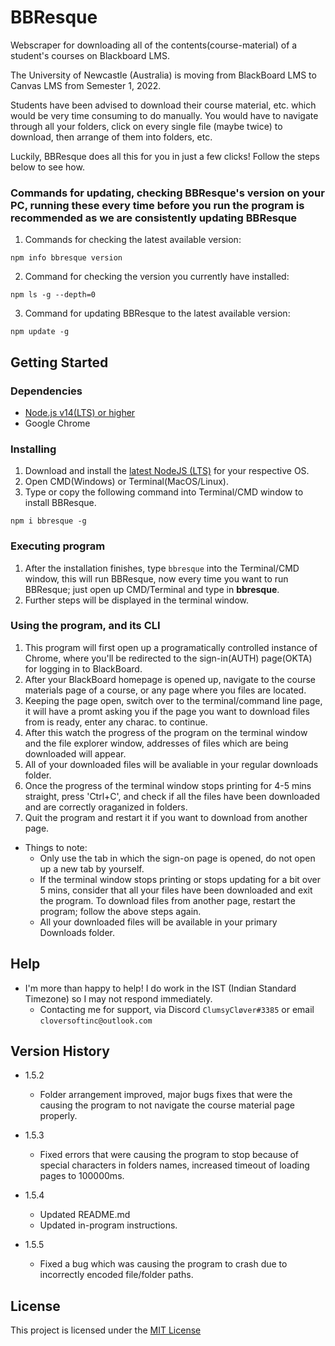 # BBResque
[//]: # (Simple overview of use/purpose.)

Webscraper for downloading all of the contents(course-material) of a student's courses on Blackboard LMS.

The University of Newcastle (Australia) is moving from BlackBoard LMS to Canvas LMS from Semester 1, 2022. 

Students have been advised to download their course material, etc. which would be very time consuming to do manually. You would have to navigate through all your folders, click on every single file (maybe twice) to download, then arrange of them into folders, etc.

Luckily, BBResque does all this for you in just a few clicks! Follow the steps below to see how.

### Commands for updating, checking BBResque's version on your PC, running these every time before you run the program is recommended as we are consistently updating BBResque
[//]: # (Commands for updating and checking versions of the program)

1) Commands for checking the latest available version:
```
npm info bbresque version
```
2) Command for checking the version you currently have installed:
```
npm ls -g --depth=0
```
3) Command for updating BBResque to the latest available version:
```
npm update -g
```

## Getting Started

### Dependencies
[//]: # (Describe any prerequisites, libraries, OS version, etc., needed before installing program e.g. Windows 10)

* [Node.js v14(LTS) or higher](https://nodejs.org/en/download/ "Node.js downloads")
* Google Chrome

### Installing
[//]: # (How/where to download your program, any modifications needed to be made to files/folders)

1) Download and install the [latest NodeJS (LTS)](https://nodejs.org/en/download/ "Node.js downloads") for your respective OS.
2) Open CMD(Windows) or Terminal(MacOS/Linux).
3) Type or copy the following command into Terminal/CMD window to install BBResque.
```
npm i bbresque -g
```

### Executing program
[//]: # (How to run the program, step-by-step bullets)

1) After the installation finishes, type ```bbresque``` into the Terminal/CMD window, this will run BBResque, now every time you want to run BBResque; just open up CMD/Terminal and type in **bbresque**.
2) Further steps will be displayed in the terminal window.

### Using the program, and its CLI
[//]: # (Using the program's CLI, and understanding it)

1) This program will first open up a programatically controlled instance of Chrome, where you'll be redirected to the sign-in(AUTH) page(OKTA) for logging in to BlackBoard.
2) After your BlackBoard homepage is opened up, navigate to the course materials page of a course, or any page where you files are located.
3) Keeping the page open, switch over to the terminal/command line page, it will have a promt asking you if the page you want to download files from is ready, enter any charac. to continue.
4) After this watch the progress of the program on the terminal window and the file explorer window, addresses of files which are being downloaded will appear.
5) All of your downloaded files will be avaliable in your regular downloads folder.
6) Once the progress of the terminal window stops printing for 4-5 mins straight, press 'Ctrl+C', and check if all the files have been downloaded and are correctly oraganized in folders.
7) Quit the program and restart it if you want to download from another page.

* Things to note: 
    * Only use the tab in which the sign-on page is opened, do not open up a new tab by yourself.
    * If the terminal window stops printing or stops updating for a bit over 5 mins, consider that all your files have been downloaded and exit the program. To download files from another page, restart the program; follow the above steps again.
    * All your downloaded files will be available in your primary Downloads folder.

## Help

- I'm more than happy to help! I do work in the IST (Indian Standard Timezone) so I may not respond immediately. 
    - Contacting me for support, via Discord ```ClumsyCløver#3385``` or email ```cloversoftinc@outlook.com ```

## Version History
* 1.5.2 
    * Folder arrangement improved, major bugs fixes that were the causing the program to not navigate the course material page properly.
    
* 1.5.3 
    * Fixed errors that were causing the program to stop because of special characters in folders names, increased timeout of loading pages to 100000ms.

* 1.5.4
    * Updated README.md
    * Updated in-program instructions.

* 1.5.5
    * Fixed a bug which was causing the program to crash due to incorrectly encoded file/folder paths.

## License

This project is licensed under the [MIT License](/LICENSE)
